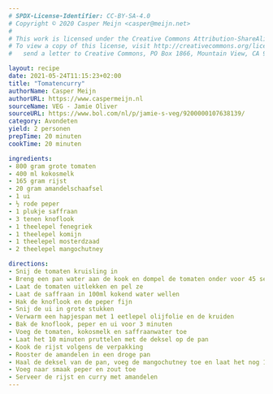 ```yaml
---
# SPDX-License-Identifier: CC-BY-SA-4.0
# Copyright © 2020 Casper Meijn <casper@meijn.net>
# 
# This work is licensed under the Creative Commons Attribution-ShareAlike 4.0 International License. 
# To view a copy of this license, visit http://creativecommons.org/licenses/by-sa/4.0/ or 
#   send a letter to Creative Commons, PO Box 1866, Mountain View, CA 94042, USA.

layout: recipe
date: 2021-05-24T11:15:23+02:00
title: "Tomatencurry"
authorName: Casper Meijn
authorURL: https://www.caspermeijn.nl
sourceName: VEG - Jamie Oliver
sourceURL: https://www.bol.com/nl/p/jamie-s-veg/9200000107638139/
category: Avondeten
yield: 2 personen
prepTime: 20 minuten
cookTime: 20 minuten

ingredients:
- 800 gram grote tomaten
- 400 ml kokosmelk  
- 165 gram rijst
- 20 gram amandelschaafsel
- 1 ui  
- ½ rode peper
- 1 plukje saffraan
- 3 tenen knoflook
- 1 theelepel fenegriek
- 1 theelepel komijn
- 1 theelepel mosterdzaad
- 2 theelepel mangochutney

directions:
- Snij de tomaten kruisling in
- Breng een pan water aan de kook en dompel de tomaten onder voor 45 seconden
- Laat de tomaten uitlekken en pel ze
- Laat de saffraan in 100ml kokend water wellen
- Hak de knoflook en de peper fijn
- Snij de ui in grote stukken  
- Verwarm een hapjespan met 1 eetlepel olijfolie en de kruiden
- Bak de knoflook, peper en ui voor 3 minuten
- Voeg de tomaten, kokosmelk en saffraanwater toe
- Laat het 10 minuten pruttelen met de deksel op de pan
- Kook de rijst volgens de verpakking
- Rooster de amandelen in een droge pan  
- Haal de deksel van de pan, voeg de mangochutney toe en laat het nog 10 minuten pruttelen
- Voeg naar smaak peper en zout toe  
- Serveer de rijst en curry met amandelen
---
```

